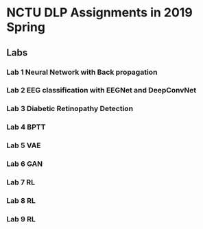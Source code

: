 # NCTU DLP Assignments in 2019 Spring 

## Labs

### Lab 1 Neural Network with Back propagation 

### Lab 2 EEG classification with EEGNet and DeepConvNet 

### Lab 3 Diabetic Retinopathy Detection

### Lab 4 BPTT

### Lab 5 VAE

### Lab 6 GAN

### Lab 7 RL

### Lab 8 RL

### Lab 9 RL